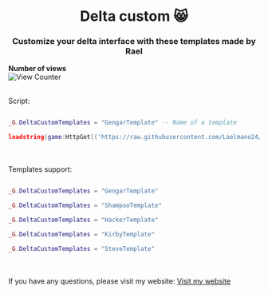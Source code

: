 <h1 align="center">Delta custom 😸</h1>
<h3 align="center">Customize your delta interface with these templates made by Rael </h3>

<strong>Number of views</strong>
<br>
![View Counter](https://hits.dwyl.com/Laelmano24/Delta-custom.svg?style=flat-square)
<br></br>


<strongs>Script: </strongs>
```lua

_G.DeltaCustomTemplates = "GengarTemplate" -- Name of a template

loadstring(game:HttpGet(('https://raw.githubusercontent.com/Laelmano24/Delta-custom/refs/heads/main/main.lua')))()

```
<br></br>
<strongs>Templates support: </strongs>
```lua

_G.DeltaCustomTemplates = "GengarTemplate"

_G.DeltaCustomTemplates = "ShampooTemplate"

_G.DeltaCustomTemplates = "HackerTemplate"

_G.DeltaCustomTemplates = "KirbyTemplate"

_G.DeltaCustomTemplates = "SteveTemplate"

```
<br></br>
<strongs>If you have any questions, please visit my website: </strongs>
<a href="https://delta-custom.vercel.app/" target="_blank">Visit my website</a>
<br></br>
